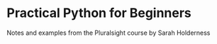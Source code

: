# Practical Python for Beginners

Notes and examples from the Pluralsight course by Sarah Holderness